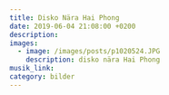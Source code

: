 ```yaml
---
title: Disko Nära Hai Phong
date: 2019-06-04 21:08:00 +0200
description:
images:
  - image: /images/posts/p1020524.JPG
    description: disko nära Hai Phong
musik_link:
category: bilder
---
```


